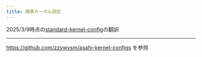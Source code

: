```yaml
---
title: 標準カーネル設定
---
```


2025/3/9時点の[standard-kernel-config](https://github.com/AsahiLinux/docs/blob/main/docs/sw/standard-kernel-config.md)の翻訳

---
<https://github.com/zzywysm/asahi-kernel-configs> を参照
